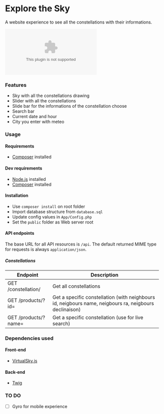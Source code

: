 # Explore the Sky

A website experience to see all the constellations with their informations.

![Explore the sky](http://explore-the-sky.com/assets/img/space_exploration.com)

### Features
* Sky with all the constellations drawing
* Slider with all the constellations
* Slide bar for the informations of the constellation choose
* Search bar
* Current date and hour
* City you enter with meteo

### Usage

#### Requirements
* [Composer](https://getcomposer.org/) installed

#### Dev requirements
* [Node.js](https://nodejs.org/en/) installed
* [Composer](https://getcomposer.org/) installed


#### Installation
- Use `composer install` on root folder
- Import database structure from `database.sql`
- Update config values in `App/Config.php`
- Set the `public` folder as Web server root

#### API endpoints
The base URL for all API resources is `/api`. The default returned MIME type for requests is always `application/json`.

##### Constellations

| Endpoint | Description |
| ---- | --------------- |
| GET /constellation/ | Get all constellations |
| GET /products/?id= | Get a specific constellation (with neighbours id, neigbours name, neigbours ra, neigbours declinaison) |
| GET /products/?name= | Get a specific constellation (use for live search) |


### Dependencies used
#### Front-end
* [VirtualSky.js](https://github.com/slowe/VirtualSky)

#### Back-end
* [Twig](https://github.com/twigphp/Twig)

### TO DO
* [ ] Gyro for mobile experience
